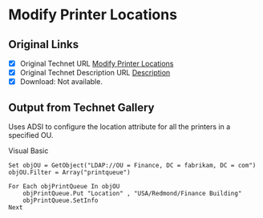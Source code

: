 # Modify Printer Locations

## Original Links

- [x] Original Technet URL [Modify Printer Locations](https://gallery.technet.microsoft.com/3c3bebe5-5303-42d8-970d-f8919e5261a9)
- [x] Original Technet Description URL [Description](https://gallery.technet.microsoft.com/3c3bebe5-5303-42d8-970d-f8919e5261a9/description)
- [x] Download: Not available.

## Output from Technet Gallery

Uses ADSI to configure the location attribute for all the printers in a specified OU.

Visual Basic

```
Set objOU = GetObject("LDAP://OU = Finance, DC = fabrikam, DC = com")
objOU.Filter = Array("printqueue")

For Each objPrintQueue In objOU
    objPrintQueue.Put "Location" , "USA/Redmond/Finance Building"
    objPrintQueue.SetInfo
Next
```

